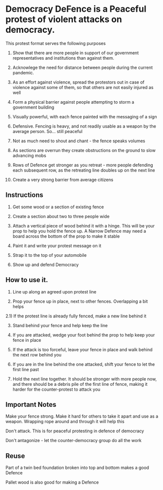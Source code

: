 # Democracy DeFence is a Peaceful protest of violent attacks on democracy.

This protest format serves the following purposes

1) Show that there are more people in support of our government representatives and institutions than against them.

2) Acknowlege the need for distance between people during the current pandemic.

3) As an effort against violence, spread the protestors out in case of violence against some of them, so that others are not easily injured as well

4) Form a physical barrier against people attempting to storm a government building

5) Visually powerful, with each fence painted with the messaging of a sign

6) Defensive. Fencing is heavy, and not readily usable as a weapon by the average person. So... still peaceful

7) Not as much need to shout and chant - the fence speaks volumes

8) As sections are overrun they create obstructions on the ground to slow advancing mobs

9) Rows of Defence get stronger as you retreat - more people defending each subsequent row, as the retreating line doubles up on the next line

10) Create a very strong barrier from average citizens

## Instructions

1) Get some wood or a section of existing fence

2) Create a section about two to three people wide

3) Attach a vertical piece of wood behind it with a hinge. This will be your prop to help you hold the fence up. A Narrow Defence may need a board across the bottom of the prop to make it stable

4) Paint it and write your protest message on it

5) Strap it to the top of your automobile

6) Show up and defend Democracy

## How to use it.

1) Line up along an agreed upon protest line

2) Prop your fence up in place, next to other fences. Overlapping a bit helps

2.1) If the protest line is already fully fenced, make a new line behind it

3) Stand behind your fence and help keep the line

4) If you are attacked, wedge your foot behind the prop to help keep your fence in place

5) If the attack is too forceful, leave your fence in place and walk behind the next row behind you

6) If you are in the line behind the one attacked, shift your fence to let the first line past

7) Hold the next line together. It should be stronger with more people now, and there should be a debris pile of the first line of fence, making it harder for the counter-protest to attack you

## Important Notes

Make your fence strong. Make it hard for others to take it apart and use as a weapon. Wrapping rope around and through it will help this

Don't attack. This is for peaceful protesting in defence of democracy

Don't antagonize - let the counter-democracy group do all the work

## Reuse

Part of a twin bed foundation broken into top and bottom makes a good Defence

Pallet wood is also good for making a Defence




